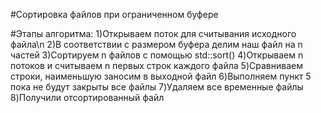 #Сортировка файлов при ограниченном буфере 

#Этапы алгоритма:
1)Открываем поток для считывания исходного файла\n
2)В соответствии с размером буфера делим наш файл на n частей 
3)Сортируем n файлов с помощью std::sort() 
4)Открываем n потоков и считываем n первых строк каждого файла
5)Сравниваем строки, наименьшую заносим в выходной файл
6)Выполняем пункт 5 пока не будут закрыты все файлы
7)Удаляем все временные файлы 
8)Получили отсортированный файл
